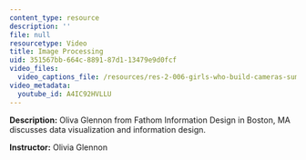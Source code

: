 ```yaml
---
content_type: resource
description: ''
file: null
resourcetype: Video
title: Image Processing
uid: 351567bb-664c-8891-87d1-13479e9d0fcf
video_files:
  video_captions_file: /resources/res-2-006-girls-who-build-cameras-summer-2016/image-processing/image-processing/A4IC92HVLLU.vtt
video_metadata:
  youtube_id: A4IC92HVLLU
---
```


**Description:** Oliva Glennon from Fathom Information Design in Boston, MA discusses data visualization and information design.

**Instructor:** Olivia Glennon